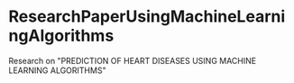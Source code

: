 # ResearchPaperUsingMachineLearningAlgorithms

Research on "PREDICTION OF HEART DISEASES USING MACHINE LEARNING ALGORITHMS"
